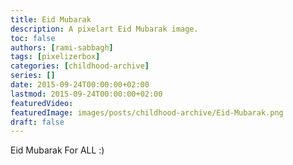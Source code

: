 ```yaml
---
title: Eid Mubarak
description: A pixelart Eid Mubarak image.
toc: false
authors: [rami-sabbagh]
tags: [pixelizerbox]
categories: [childhood-archive]
series: []
date: 2015-09-24T00:00:00+02:00
lastmod: 2015-09-24T00:00:00+02:00
featuredVideo:
featuredImage: images/posts/childhood-archive/Eid-Mubarak.png
draft: false
---
```


Eid Mubarak For ALL :)